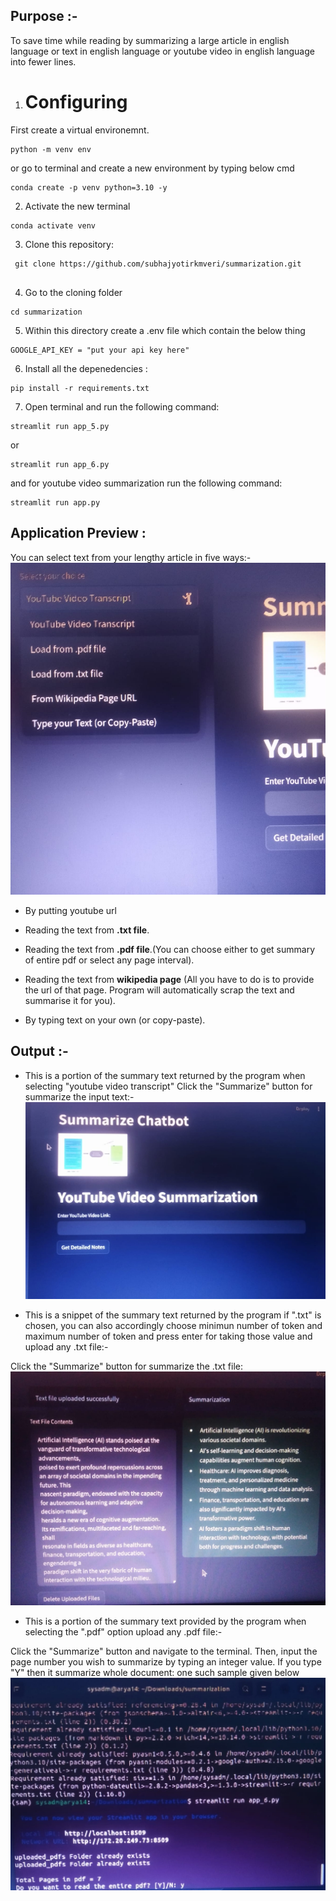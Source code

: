 ## Purpose :- 

To save time while reading by summarizing a large article in english language or text in english language or youtube video in english language into fewer lines. 

1. # Configuring
First create a virtual environemnt.
```
python -m venv env
```
or go to terminal and create a new environment by typing below cmd
```
conda create -p venv python=3.10 -y
```

2. Activate the new terminal
```
conda activate venv
```
3. Clone this repository:
   
```
 git clone https://github.com/subhajyotirkmveri/summarization.git
 
```
4. Go to the cloning folder
```
cd summarization
```
5. Within this directory create a .env file which contain the below thing
```
GOOGLE_API_KEY = "put your api key here"
```
6. Install all the depenedencies :   
```
pip install -r requirements.txt
```

7. Open terminal and run the following command:
```
streamlit run app_5.py
```
or 
```
streamlit run app_6.py
```
and for youtube video summarization run the following command:
```
streamlit run app.py
```
## Application Preview :
You can select text from your lengthy article in five ways:-
![image](https://github.com/subhajyotirkmveri/summarization/blob/main/asset/asset_21.jpeg)

  - By putting youtube url
  - Reading the text from **.txt file**.
  - Reading the text from **.pdf file**.(You can choose either to get summary of entire pdf or select any page interval).
  
  - Reading the text from **wikipedia page** (All you have to do is to provide the url of that page. Program will automatically scrap the text and summarise it for you).
  - By typing text on your own (or copy-paste).
  

 
## Output :- 
- This is a portion of the summary text returned by the program when selecting "youtube video transcript"
Click the "Summarize" button for summarize the input text:-
![image](https://github.com/subhajyotirkmveri/summarization/blob/main/asset/asset_22.jpeg)


- This is a snippet of the summary text returned by the program if ".txt" is chosen, you can also accordingly choose minimun number of token and maximum number of token and press enter for taking those value and upload any .txt file:-

Click the "Summarize" button for summarize the .txt file:
![image](https://github.com/subhajyotirkmveri/summarization/blob/main/asset/asset_23.jpeg)

- This is a portion of the summary text provided by the program when selecting the ".pdf" option
  upload any .pdf file:-

Click the "Summarize" button and navigate to the terminal. Then, input the page number you wish to summarize by typing an integer value. If you type "Y" then it summarize whole document: one such sample given below
![image](https://github.com/subhajyotirkmveri/summarization/blob/main/asset/asset_24.jpeg)
